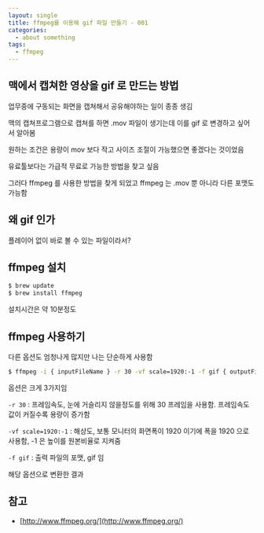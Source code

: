 ```yaml
---
layout: single
title: ffmpeg를 이용해 gif 파일 만들기 - 001
categories: 
  - about something
tags:
  - ffmpeg
---
```


## 맥에서 캡쳐한 영상을 gif 로 만드는 방법

업무중에 구동되는 화면을 캡쳐해서 공유해야하는 일이 종종 생김

맥의 캡쳐프로그램으로 캡쳐를 하면 .mov 파일이 생기는데 이를 gif 로 변경하고 싶어서 알아봄

원하는 조건은 용량이 mov 보다 작고 사이즈 조절이 가능했으면 좋겠다는 것이었음

유료툴보다는 가급적 무료로 가능한 방법을 찾고 싶음

그러다 ffmpeg 를 사용한 방법을 찾게 되었고 ffmpeg 는 .mov 뿐 아니라 다른 포맷도 가능함

## 왜 gif 인가

플레이어 없이 바로 볼 수 있는 파일이라서?

## ffmpeg 설치

```bash
$ brew update
$ brew install ffmpeg
```

설치시간은 약 10분정도

## ffmpeg 사용하기

다른 옵션도 엄청나게 많지만 나는 단순하게 사용함

```bash
$ ffmpeg -i { inputFileName } -r 30 -vf scale=1920:-1 -f gif { outputFileName }
```

옵션은 크게 3가지임

`-r 30` : 프레임속도, 눈에 거슬리지 않을정도를 위해 30 프레임을 사용함. 프레임속도값이 커질수록 용량이 증가함

`-vf scale=1920:-1` : 해상도, 보통 모니터의 화면폭이 1920 이기에 폭을 1920 으로 사용함, -1 은 높이를 원본비율로 지켜줌 

`-f gif`  : 출력 파일의 포맷, gif 임

해당 옵션으로 변환한 결과 

## 참고 
- [http://www.ffmpeg.org/](http://www.ffmpeg.org/)